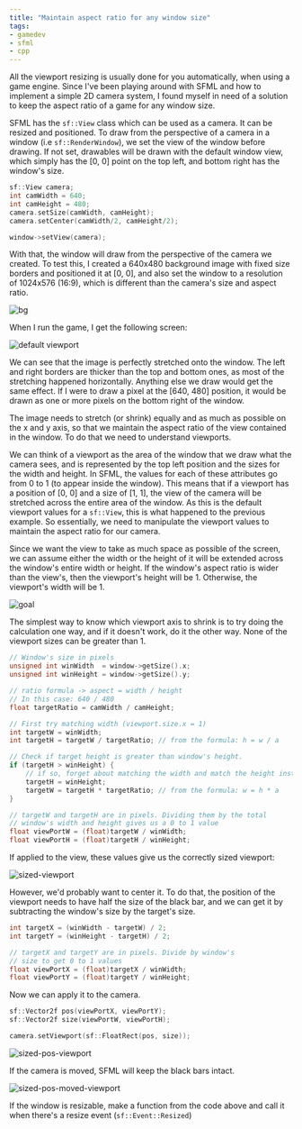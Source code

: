 ```yaml
---
title: "Maintain aspect ratio for any window size"
tags:
- gamedev
- sfml
- cpp
---
```


All the viewport resizing is usually done for you automatically, when using a
game engine. Since I've been playing around with SFML and how to implement a
simple 2D camera system, I found myself in need of a solution to keep the aspect
ratio of a game for any window size.

SFML has the `sf::View` class which can be used as a camera. It can be resized
and positioned. To draw from the perspective of a camera in a window (i.e
`sf::RenderWindow`), we set the view of the window before drawing. If not set,
drawables will be drawn with the default window view, which simply has the [0,
0] point on the top left, and bottom right has the window's size.

```cpp
sf::View camera;
int camWidth = 640;
int camHeight = 480;
camera.setSize(camWidth, camHeight);
camera.setCenter(camWidth/2, camHeight/2);

window->setView(camera);
```

With that, the window will draw from the perspective of the camera we created.
To test this, I created a 640x480 background image with fixed size borders and
positioned it at [0, 0], and also set the window to a resolution of 1024x576
(16:9), which is different than the camera's size and aspect ratio.

![bg](/assets/images/sfml-fitviewport/background.jpg)

When I run the game, I get the following screen:

![default viewport](/assets/images/sfml-fitviewport/default-viewport.jpg)

We can see that the image is perfectly stretched onto the window. The left and
right borders are thicker than the top and bottom ones, as most of the
stretching happened horizontally. Anything else we draw would get the same
effect. If I were to draw a pixel at the [640, 480] position, it would be drawn
as one or more pixels on the bottom right of the window.

The image needs to stretch (or shrink) equally and as much as possible on the x
and y axis, so that we maintain the aspect ratio of the view contained in the
window. To do that we need to understand viewports.

We can think of a viewport as the area of the window that we draw what the
camera sees, and is represented by the top left position and the sizes for the
width and height. In SFML, the values for each of these attributes go from 0 to
1 (to appear inside the window). This means that if a viewport has a position
of [0, 0] and a size of [1, 1], the view of the camera will be stretched across
the entire area of the window. As this is the default viewport values for a
`sf::View`, this is what happened to the previous example. So essentially, we
need to manipulate the viewport values to maintain the aspect ratio for our
camera.

Since we want the view to take as much space as possible of the screen, we can
assume either the width or the height of it will be extended across the window's
entire width or height. If the window's aspect ratio is wider than the view's,
then the viewport's height will be 1. Otherwise, the viewport's width will be 1.

![goal](/assets/images/sfml-fitviewport/goal.png)

The simplest way to know which viewport axis to shrink is to try doing the
calculation one way, and if it doesn't work, do it the other way. None of the
viewport sizes can be greater than 1.

```cpp
// Window's size in pixels
unsigned int winWidth  = window->getSize().x;
unsigned int winHeight = window->getSize().y;

// ratio formula -> aspect = width / height
// In this case: 640 / 480
float targetRatio = camWidth / camHeight;

// First try matching width (viewport.size.x = 1)
int targetW = winWidth;
int targetH = targetW / targetRatio; // from the formula: h = w / a

// Check if target height is greater than window's height.
if (targetH > winHeight) {
	// if so, forget about matching the width and match the height instead
	targetH = winHeight;
	targetW = targetH * targetRatio; // from the formula: w = h * a
}

// targetW and targetH are in pixels. Dividing them by the total
// window's width and height gives us a 0 to 1 value
float viewPortW = (float)targetW / winWidth;
float viewPortH = (float)targetH / winHeight;
```

If applied to the view, these values give us the correctly sized viewport:

![sized-viewport](/assets/images/sfml-fitviewport/sized-viewport.jpg)

However, we'd probably want to center it. To do that, the position of the
viewport needs to have half the size of the black bar, and we can get it by
subtracting  the window's size by the target's size.

```cpp
int targetX = (winWidth - targetW) / 2;
int targetY = (winHeight - targetH) / 2;

// targetX and targetY are in pixels. Divide by window's
// size to get 0 to 1 values
float viewPortX = (float)targetX / winWidth;
float viewPortY = (float)targetY / winHeight;
```

Now we can apply it to the camera.

```cpp
sf::Vector2f pos(viewPortX, viewPortY);
sf::Vector2f size(viewPortW, viewPortH);

camera.setViewport(sf::FloatRect(pos, size));
```

![sized-pos-viewport](/assets/images/sfml-fitviewport/sized-pos-viewport.png)

If the camera is moved, SFML will keep the black bars intact.

![sized-pos-moved-viewport](/assets/images/sfml-fitviewport/sized-pos-moved-viewport.jpg)

If the window is resizable, make a function from the code above and call it when there's a resize event (`sf::Event::Resized`)